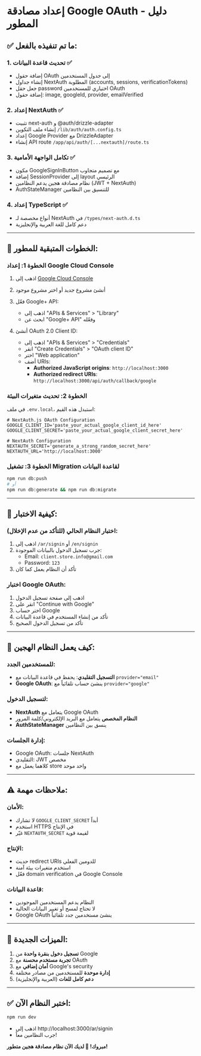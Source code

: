 # إعداد مصادقة Google OAuth - دليل المطور

## ✅ ما تم تنفيذه بالفعل:

### 1. **تحديث قاعدة البيانات** ✅
- إضافة حقول OAuth إلى جدول المستخدمين
- إنشاء جداول NextAuth المطلوبة (accounts, sessions, verificationTokens)
- جعل حقل password اختياري للمستخدمين OAuth
- إضافة حقول: image, googleId, provider, emailVerified

### 2. **إعداد NextAuth** ✅
- تثبيت next-auth و @auth/drizzle-adapter
- إنشاء ملف التكوين `/lib/auth/auth.config.ts`
- إعداد Google Provider مع DrizzleAdapter
- إنشاء API route `/app/api/auth/[...nextauth]/route.ts`

### 3. **تكامل الواجهة الأمامية** ✅
- مكون GoogleSignInButton مع تصميم متجاوب
- إضافة SessionProvider إلى layout الرئيسي
- نظام مصادقة هجين يدعم النظامين (JWT + NextAuth)
- AuthStateManager للتنسيق بين النظامين

### 4. **إعداد TypeScript** ✅
- أنواع مخصصة لـ NextAuth في `/types/next-auth.d.ts`
- دعم كامل للغة العربية والإنجليزية

---

## 🔧 **الخطوات المتبقية للمطور:**

### **الخطوة 1: إعداد Google Cloud Console**

1. اذهب إلى [Google Cloud Console](https://console.developers.google.com/)
2. أنشئ مشروع جديد أو اختر مشروع موجود
3. فعّل Google+ API:
   - اذهب إلى "APIs & Services" > "Library"
   - ابحث عن "Google+ API" وفعّله

4. أنشئ OAuth 2.0 Client ID:
   - اذهب إلى "APIs & Services" > "Credentials"
   - انقر "Create Credentials" > "OAuth client ID"
   - اختر "Web application"
   - أضف URIs:
     - **Authorized JavaScript origins**: `http://localhost:3000`
     - **Authorized redirect URIs**: `http://localhost:3000/api/auth/callback/google`

### **الخطوة 2: تحديث متغيرات البيئة**

في ملف `.env.local`، استبدل هذه القيم:
```env
# NextAuth.js OAuth Configuration
GOOGLE_CLIENT_ID='paste_your_actual_google_client_id_here'
GOOGLE_CLIENT_SECRET='paste_your_actual_google_client_secret_here'

# NextAuth Configuration
NEXTAUTH_SECRET='generate_a_strong_random_secret_here'
NEXTAUTH_URL='http://localhost:3000'
```

### **الخطوة 3: تشغيل Migration لقاعدة البيانات**

```bash
npm run db:push
# أو
npm run db:generate && npm run db:migrate
```

---

## 🧪 **كيفية الاختبار:**

### **اختبار النظام الحالي (للتأكد من عدم الإخلال):**
1. اذهب إلى `/ar/signin` أو `/en/signin`
2. جرب تسجيل الدخول بالبيانات الموجودة:
   - Email: `client.store.info@gmail.com`
   - Password: `123`
3. تأكد أن النظام يعمل كما كان

### **اختبار Google OAuth:**
1. اذهب إلى صفحة تسجيل الدخول
2. انقر على "Continue with Google"
3. اختر حساب Google
4. تأكد من إنشاء المستخدم في قاعدة البيانات
5. تأكد من تسجيل الدخول الصحيح

---

## 🔄 **كيف يعمل النظام الهجين:**

### **للمستخدمين الجدد:**
- **التسجيل التقليدي**: يحفظ في قاعدة البيانات مع `provider="email"`
- **Google OAuth**: ينشئ حساب تلقائياً مع `provider="google"`

### **لتسجيل الدخول:**
- **NextAuth** يتعامل مع Google OAuth
- **النظام المخصص** يتعامل مع البريد الإلكتروني/كلمة المرور
- **AuthStateManager** ينسق بين النظامين

### **إدارة الجلسات:**
- Google OAuth: جلسات NextAuth
- التقليدي: JWT مخصص
- كلاهما يعمل مع store واحد موحد

---

## ⚠️ **ملاحظات مهمة:**

### **الأمان:**
- لا تشارك `GOOGLE_CLIENT_SECRET` أبداً
- استخدم HTTPS في الإنتاج
- غيّر `NEXTAUTH_SECRET` لقيمة قوية

### **الإنتاج:**
- حديث redirect URIs للدومين الفعلي
- استخدم متغيرات بيئة آمنة
- فعّل domain verification في Google Console

### **قاعدة البيانات:**
- النظام يدعم المستخدمين الموجودين
- لا تحتاج لمسح أو تغيير البيانات الحالية
- Google OAuth ينشئ مستخدمين جدد تلقائياً

---

## 🚀 **الميزات الجديدة:**

1. **تسجيل دخول بنقرة واحدة** من Google
2. **تجربة مستخدم محسنة** مع OAuth
3. **أمان إضافي** مع Google's security
4. **إدارة موحدة** للمستخدمين من مصادر مختلفة
5. **دعم كامل للغات** (العربية والإنجليزية)

---

## ✅ **اختبر النظام الآن:**

```bash
npm run dev
```

- اذهب إلى http://localhost:3000/ar/signin
- جرب النظامين معاً!

**مبروك! 🎉 لديك الآن نظام مصادقة هجين متطور!**